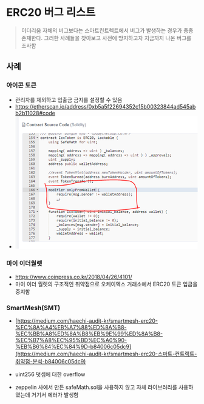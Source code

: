 # ERC20 버그 리스트

> 이더리움 자체의 버그보다는 스마트컨트렉트에서 버그가 발생하는 경우가 종종 존재한다.
> 그러한 사례들을 찾아보고 사전에 방지하고자 지금까지 나온 버그를 조사함



## 사례

### 아이콘 토큰

- 관리자를 제외하고 입출금 금지를 설정할 수 있음
- https://etherscan.io/address/0xb5a5f22694352c15b00323844ad545abb2b11028#code
- ![1575550043923](images/ERC20%20%EB%B2%84%EA%B7%B8%20%EB%A6%AC%EC%8A%A4%ED%8A%B8/1575550043923.png)



### 마이 이더월렛

- https://www.coinpress.co.kr/2018/04/26/4101/
- 마이 이더 월렛의 구조적인 취약점으로 오케이엑스 거래소에서 ERC20 토큰 입금을 중지함



### SmartMesh(SMT)

- [https://medium.com/haechi-audit-kr/smartmesh-erc20-%EC%8A%A4%EB%A7%88%ED%8A%B8-%EC%BB%A8%ED%8A%B8%EB%9E%99%ED%8A%B8-%EC%B7%A8%EC%95%BD%EC%A0%90-%EB%B6%84%EC%84%9D-b84006c05dc9](https://medium.com/haechi-audit-kr/smartmesh-erc20-스마트-컨트랙트-취약점-분석-b84006c05dc9)

- uint256 덧셈에 대한 overflow 
- zeppelin 사에서 만든 safeMath.sol을 사용하지 않고 자체 라이브러리를 사용하였는데 거기서 에러가 발생함

